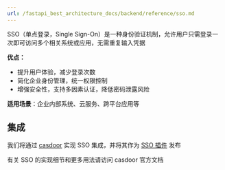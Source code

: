 ```yaml
---
url: /fastapi_best_architecture_docs/backend/reference/sso.md
---
```

SSO（单点登录，Single Sign-On）是一种身份验证机制，允许用户只需登录一次即可访问多个相关系统或应用，无需重复输入凭据

**优点：**

* 提升用户体验，减少登录次数
* 简化企业身份管理，统一权限控制
* 增强安全性，支持多因素认证，降低密码泄露风险

**适用场景**：企业内部系统、云服务、跨平台应用等

## 集成

我们将通过 [casdoor](https://casdoor.org/) 实现 SSO 集成，并将其作为 [SSO 插件](../../market.md) 发布

有关 SSO 的实现细节和更多用法请访问 casdoor 官方文档
